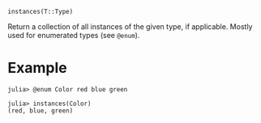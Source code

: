 ```
instances(T::Type)
```

Return a collection of all instances of the given type, if applicable. Mostly used for enumerated types (see `@enum`).

# Example

```jldoctest
julia> @enum Color red blue green

julia> instances(Color)
(red, blue, green)
```
